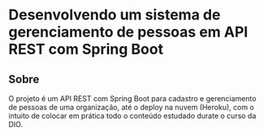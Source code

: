 # Desenvolvendo um sistema de gerenciamento de pessoas em API REST com Spring Boot

## Sobre
O projeto é um API REST com Spring Boot para cadastro e gerenciamento de  pessoas de uma organização, até o deploy na nuvem (Heroku), com o intuito de colocar em prática todo o conteúdo estudado durate o curso da DIO.
